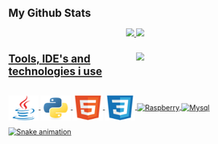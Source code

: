 ## My Github Stats

<div align="center">
 <a href="https://github.com/kaliIinux">
  <img height="180em" src="https://github-readme-stats.vercel.app/api?username=kaliIinux&show_icons=true&theme=nord&include_all_commits=true&count_private=true"/>
  <img height="180em" src="https://github-readme-stats.vercel.app/api/top-langs/?username=kaliIinux&layout=compact&langs_count=7&theme=nord"/>
</div>

 <img src = "chainsaw.gif" width = "250px" align="right">

  
## Tools, IDE's and technologies i use
 
<div align="left">
<div style="display: inline_block"><br>
  <img align="center" alt="java" height="50" width="60" src="https://raw.githubusercontent.com/devicons/devicon/master/icons/java/java-original.svg">
  <img align="center" alt="Python" height="50" width="60" src="https://raw.githubusercontent.com/devicons/devicon/master/icons/python/python-original.svg">
  <img align="center" alt="HTML" height="50" width="60" src="https://raw.githubusercontent.com/devicons/devicon/master/icons/html5/html5-original.svg">
  <img align="center" alt="CSS" height="50" width="60" src="https://raw.githubusercontent.com/devicons/devicon/master/icons/css3/css3-original.svg">
  <img align="center" alt="Raspberry" height="50" width="60" img src="https://cdn.jsdelivr.net/gh/devicons/devicon/icons/raspberrypi/raspberrypi-original.svg" />
  <img align="center" alt="Mysql" height="50" width="60" img src="https://cdn.jsdelivr.net/gh/devicons/devicon/icons/mysql/mysql-original-wordmark.svg" />
</div>
 
![Snake animation](https://github.com/kaliIinux/kaliIinux/blob/output/github-contribution-grid-snake.svg)
